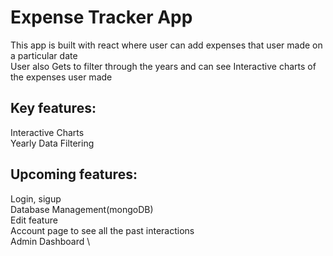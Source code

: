 # Expense Tracker App
This app is built with react where user can add expenses that user made on a particular date\
User also Gets to filter through the years and can see Interactive charts of the expenses user made

## Key features:
Interactive Charts \
Yearly Data Filtering

## Upcoming features:
Login, sigup\
Database Management(mongoDB) \
Edit feature \
Account page to see all the past interactions \
Admin Dashboard \
